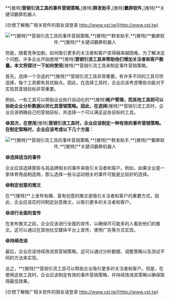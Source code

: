 **[推特]**营销引流工具的事件营销策略,**[推特]**群发助手,**[推特]**霸屏软件,**[推特]**关键词霸屏机器人

[😍想了解推广相关软件的朋友请登录 http://www.vst.tw](http://www.vst.tw)

 <center><img src="https://vst.tw/MP4/tuiguang/png/1.png" alt="**[推特]**营销引流工具的事件营销策略,**[推特]**群发助手,**[推特]**霸屏软件,**[推特]**关键词霸屏机器人"></center>

但是，随着竞争加剧，如何吸引更多的关注者和客户变得越来越困难。为了解决这个问题，许多企业开始使用**[推特]**营销引流工具来帮助他们增加关注者和客户数量。本文将探讨一下如何使用**[推特]**营销引流工具来制定事件营销策略。

首先，选择一个合适的**[推特]**营销引流工具非常重要。有许多不同的工具可供选择，每个工具都有其优缺点。因此，在选择工具时，企业应该考虑哪些功能对于实现其营销目标非常重要。

例如，一些工具可以帮助企业执行自动化的**[推特]**帐户管理，而其他工具则可以协助企业分析数据以优化其营销策略。因此，在选择**[推特]**营销引流工具时，企业应该明确自己的营销目标，并选择一个可以满足这些目标的工具。

**😄其次，在使用**[推特]**营销引流工具时，企业应该制定一种有效的事件营销策略。在制定策略时，企业应该考虑以下几个方面：**

 <center><img src="https://vst.tw/MP4/tuiguang/png/1.png" alt="**[推特]**营销引流工具的事件营销策略,**[推特]**群发助手,**[推特]**霸屏软件,**[推特]**关键词霸屏机器人"></center>

**😄选择适当的事件**

企业应该选择那些与其品牌相关的事件来吸引关注者和客户。例如，如果企业是一家体育用品制造商，那么选择一些与运动相关的事件可能是比较好的选择。

**😄制定创意的推文**

在**[推特]**上发布有趣、富有创意的推文是吸引关注者和客户的重要方式。因此，企业应该花时间制定创意推文，以吸引更多的关注者和客户。

**😄进行全面的宣传**

在发布推文之前，企业应该进行全面的宣传，以确保尽可能多的人看到他们的推文。这可以通过在其他社交媒体平台上宣传、使用广告等方式实现。

**😄持续改进**

最后，企业应该持续改进其营销策略。这可以通过分析数据、调整策略以及测试不同的方法来实现。

总之，**[推特]**营销引流工具可以帮助企业吸引更多的关注者和客户。但是，在使用这些工具时，企业应该制定有效的事件营销策略，并持续改进其策略以确保取得最佳效果。

[😍想了解推广相关软件的朋友请登录 http://www.vst.tw](http://www.vst.tw)



